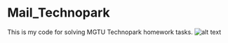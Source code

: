 # Mail_Technopark
This is my code for solving MGTU Technopark homework tasks. 
![alt text](http://url/to/img.png)
